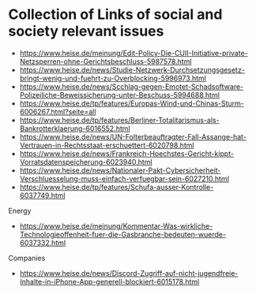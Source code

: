 # Collection of Links of social and society relevant issues


- https://www.heise.de/meinung/Edit-Policy-Die-CUII-Initiative-private-Netzsperren-ohne-Gerichtsbeschluss-5987578.html
- https://www.heise.de/news/Studie-Netzwerk-Durchsetzungsgesetz-bringt-wenig-und-fuehrt-zu-Overblocking-5996973.html
- https://www.heise.de/news/Scchlag-gegen-Emotet-Schadsoftware-Polizeiliche-Beweissicherung-unter-Beschuss-5994688.html
- https://www.heise.de/tp/features/Europas-Wind-und-Chinas-Sturm-6006267.html?seite=all
- https://www.heise.de/tp/features/Berliner-Totalitarismus-als-Bankrotterklaerung-6016552.html
- https://www.heise.de/news/UN-Folterbeauftragter-Fall-Assange-hat-Vertrauen-in-Rechtsstaat-erschuettert-6020798.html
- https://www.heise.de/news/Frankreich-Hoechstes-Gericht-kippt-Vorratsdatenspeicherung-6023940.html
- https://www.heise.de/news/Nationaler-Pakt-Cybersicherheit-Verschluesselung-muss-einfach-verfuegbar-sein-6027210.html
- https://www.heise.de/tp/features/Schufa-ausser-Kontrolle-6037749.html

Energy
- https://www.heise.de/meinung/Kommentar-Was-wirkliche-Technologieoffenheit-fuer-die-Gasbranche-bedeuten-wuerde-6037332.html

Companies
- https://www.heise.de/news/Discord-Zugriff-auf-nicht-jugendfreie-Inhalte-in-iPhone-App-generell-blockiert-6015178.html
